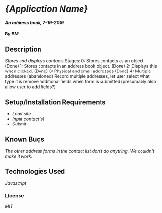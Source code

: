 # _{Application Name}_

#### _An address book, 7-19-2019_

#### By _**BM**_

## Description

_Stores and displays contacts_
Stages:
0: Stores contacts as an object. (Done)
1: Stores contacts in an address book object. (Done)
2: Displays this when clicked. (Done)
3: Physical and email addresses (Done)
4: Multiple addresses (abandoned)
  Record multiple addresses, let user select what type it is
  remove additional fields when form is submitted (presumably also allow user to add fields?)


## Setup/Installation Requirements

* _Load site_
* _Input contact(s)_
* _Submit_

## Known Bugs

_The other address forms in the contact list don't do anything. We couldn't make it work._


## Technologies Used

_Javascript_

### License

*MIT*
